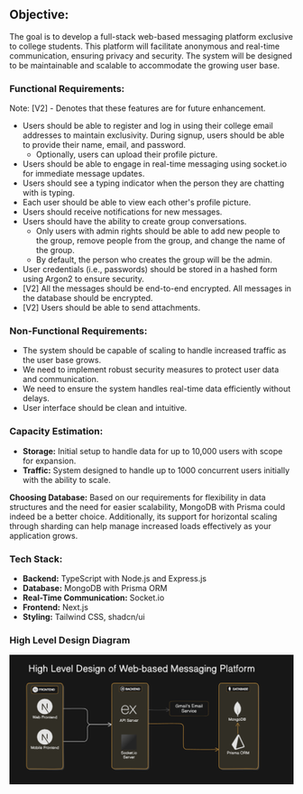 ## Objective:
The goal is to develop a full-stack web-based messaging platform exclusive to college students. This platform will facilitate anonymous and real-time communication, ensuring privacy and security. The system will be designed to be maintainable and scalable to accommodate the growing user base.

### Functional Requirements:
Note: [V2] - Denotes that these features are for future enhancement.

- Users should be able to register and log in using their college email addresses to maintain exclusivity. During signup, users should be able to provide their name, email, and password. 
  - Optionally, users can upload their profile picture.
- Users should be able to engage in real-time messaging using socket.io for immediate message updates.
- Users should see a typing indicator when the person they are chatting with is typing.
- Each user should be able to view each other's profile picture.
- Users should receive notifications for new messages.
- Users should have the ability to create group conversations. 
  - Only users with admin rights should be able to add new people to the group, remove people from the group, and change the name of the group. 
  - By default, the person who creates the group will be the admin.
- User credentials (i.e., passwords) should be stored in a hashed form using Argon2 to ensure security.
- [V2] All the messages should be end-to-end encrypted. All messages in the database should be encrypted.
- [V2] Users should be able to send attachments.

### Non-Functional Requirements:
- The system should be capable of scaling to handle increased traffic as the user base grows.
- We need to implement robust security measures to protect user data and communication.
- We need to ensure the system handles real-time data efficiently without delays.
- User interface should be clean and intuitive.

### Capacity Estimation:
- **Storage:** Initial setup to handle data for up to 10,000 users with scope for expansion.
- **Traffic:** System designed to handle up to 1000 concurrent users initially with the ability to scale.

**Choosing Database:**
Based on our requirements for flexibility in data structures and the need for easier scalability, MongoDB with Prisma could indeed be a better choice. Additionally, its support for horizontal scaling through sharding can help manage increased loads effectively as your application grows.

### Tech Stack:
- **Backend:** TypeScript with Node.js and Express.js
- **Database:** MongoDB with Prisma ORM
- **Real-Time Communication:** Socket.io
- **Frontend:** Next.js
- **Styling:** Tailwind CSS, shadcn/ui

### High Level Design Diagram
![Design Diagram.png](Design_Diagram.png)
